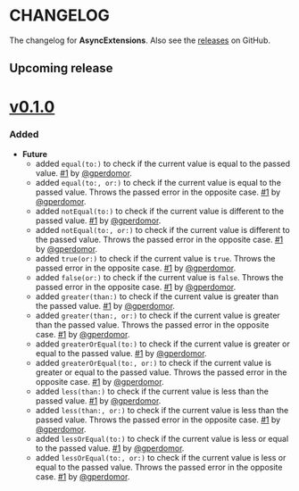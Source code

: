# CHANGELOG

The changelog for **AsyncExtensions**.
Also see the [releases](https://github.com/vappor-community/async-extensions/releases) on GitHub.

## Upcoming release

# [v0.1.0](https://github.com/vapor-community/async-extensions/releases/tag/0.1.0)

### Added

* **Future**
  * added `equal(to:)` to check if the current value is equal to the passed value. [#1](https://github.com/vapor-community/async-extensions/pull/1) by [@gperdomor](https://github.com/gperdomor).
  * added `equal(to:, or:)` to check if the current value is equal to the passed value. Throws the passed error in the opposite case. [#1](https://github.com/vapor-community/async-extensions/pull/1) by [@gperdomor](https://github.com/gperdomor).
  * added `notEqual(to:)` to check if the current value is different to the passed value. [#1](https://github.com/vapor-community/async-extensions/pull/1) by [@gperdomor](https://github.com/gperdomor).
  * added `notEqual(to:, or:)` to check if the current value is different to the passed value. Throws the passed error in the opposite case. [#1](https://github.com/vapor-community/async-extensions/pull/1) by [@gperdomor](https://github.com/gperdomor).
  * added `true(or:)` to check if the current value is `true`. Throws the passed error in the opposite case. [#1](https://github.com/vapor-community/async-extensions/pull/1) by [@gperdomor](https://github.com/gperdomor).
  * added `false(or:)` to check if the current value is `false`. Throws the passed error in the opposite case. [#1](https://github.com/vapor-community/async-extensions/pull/1) by [@gperdomor](https://github.com/gperdomor).
  * added `greater(than:)` to check if the current value is greater than the passed value. [#1](https://github.com/vapor-community/async-extensions/pull/1) by [@gperdomor](https://github.com/gperdomor).
  * added `greater(than:, or:)` to check if the current value is greater than the passed value. Throws the passed error in the opposite case. [#1](https://github.com/vapor-community/async-extensions/pull/1) by [@gperdomor](https://github.com/gperdomor).
  * added `greaterOrEqual(to:)` to check if the current value is greater or equal to the passed value. [#1](https://github.com/vapor-community/async-extensions/pull/1) by [@gperdomor](https://github.com/gperdomor).
  * added `greaterOrEqual(to:, or:)` to check if the current value is greater or equal to the passed value. Throws the passed error in the opposite case. [#1](https://github.com/vapor-community/async-extensions/pull/1) by [@gperdomor](https://github.com/gperdomor).
  * added `less(than:)` to check if the current value is less than the passed value. [#1](https://github.com/vapor-community/async-extensions/pull/1) by [@gperdomor](https://github.com/gperdomor).
  * added `less(than:, or:)` to check if the current value is less than the passed value. Throws the passed error in the opposite case. [#1](https://github.com/vapor-community/async-extensions/pull/1) by [@gperdomor](https://github.com/gperdomor).
  * added `lessOrEqual(to:)` to check if the current value is less or equal to the passed value. [#1](https://github.com/vapor-community/async-extensions/pull/1) by [@gperdomor](https://github.com/gperdomor).
  * added `lessOrEqual(to:, or:)` to check if the current value is less or equal to the passed value. Throws the passed error in the opposite case. [#1](https://github.com/vapor-community/async-extensions/pull/1) by [@gperdomor](https://github.com/gperdomor).

